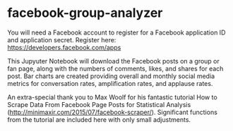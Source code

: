 # facebook-group-analyzer

You will need a Facebook account to register for a Facebook application ID and application secret. Register here: https://developers.facebook.com/apps

This Jupyuter Notebook will download the Facebook posts on a group or fan page, along with the numbers of comments, likes, and shares for each post. Bar charts are created providing overall and monthly social media metrics for conversation rates, amplification rates, and applause rates.

An extra-special thank you to Max Woolf for his fantastic tutorial How to Scrape Data From Facebook Page Posts for Statistical Analysis (http://minimaxir.com/2015/07/facebook-scraper/). Significant functions from the tutorial are included here with only small adjustments.
